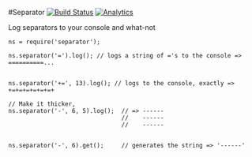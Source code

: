 #Separator [![Build Status](https://secure.travis-ci.org/jfelsinger/node-separator.png?branch=master)](https://travis-ci.org/jfelsinger/node-separator) [![Analytics](https://ga-beacon.appspot.com/UA-46797352-2/node-separator/index)](https://github.com/igrigorik/ga-beacon)

Log separators to your console and what-not

```
ns = require('separator');

ns.separator('=').log(); // logs a string of ='s to the console => ==========...


ns.separator('+=', 13).log(); // logs to the console, exactly => +=+=+=+=+=+=+

// Make it thicker,
ns.separator('-', 6, 5).log();  // => ------
                                //    ------
                                //    ------


ns.separator('-', 6).get();     // generates the string => '------'
```
